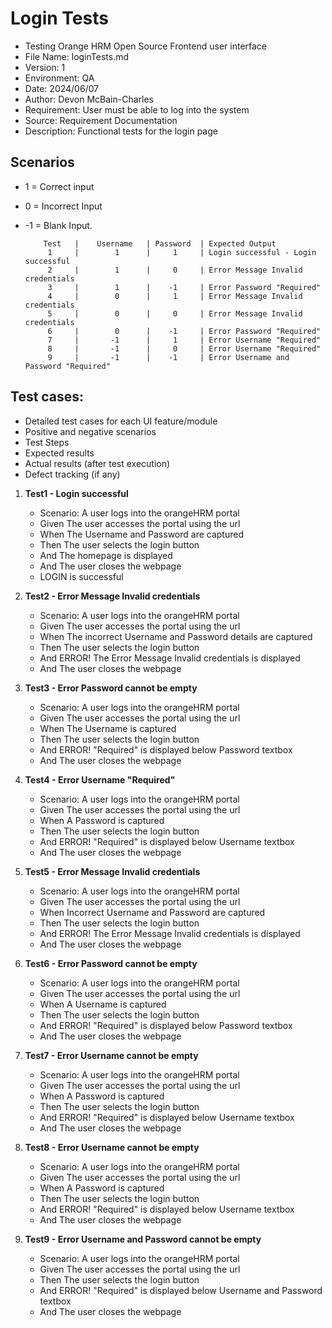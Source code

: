 # Login Tests
- Testing Orange HRM Open Source Frontend user interface
- File Name: loginTests.md
- Version: 1
- Environment: QA
- Date: 2024/06/07
- Author: Devon McBain-Charles
- Requirement: User must be able to log into the system
- Source: Requirement Documentation
- Description: Functional tests for the login page

## Scenarios 
- 1  =  Correct input
- 0  =  Incorrect Input
- -1 =  Blank Input.
 
          Test   |    Username   | Password  | Expected Output
           1     |        1      |     1     | Login successful - Login successful
           2     |        1      |     0     | Error Message Invalid credentials
           3     |        1      |    -1     | Error Password "Required"
           4     |        0      |     1     | Error Message Invalid credentials
           5     |        0      |     0     | Error Message Invalid credentials
           6     |        0      |    -1     | Error Password "Required"
           7     |       -1      |     1     | Error Username "Required"
           8     |       -1      |     0     | Error Username "Required"
           9     |       -1      |    -1     | Error Username and Password "Required"

## Test cases:
- Detailed test cases for each UI feature/module
- Positive and negative scenarios
- Test Steps
- Expected results
- Actual results (after test execution)
- Defect tracking (if any)

1. **Test1 - Login successful**
   - Scenario: A user logs into the orangeHRM portal
   - Given The user accesses the portal using the url
   - When The Username and Password are captured
   - Then The user selects the login button
   - And The homepage is displayed
   - And The user closes the webpage
   - LOGIN is successful


2. **Test2 - Error Message Invalid credentials**
   - Scenario: A user logs into the orangeHRM portal
   - Given The user accesses the portal using the url
   - When The incorrect Username and Password details are captured
   - Then The user selects the login button
   - And ERROR! The Error Message Invalid credentials is displayed
   - And The user closes the webpage

    
3. **Test3 - Error Password cannot be empty**
   - Scenario: A user logs into the orangeHRM portal
   - Given The user accesses the portal using the url
   - When The Username is captured
   - Then The user selects the login button
   - And ERROR! "Required" is displayed below Password textbox
   - And The user closes the webpage

4. **Test4 - Error Username "Required"**
   - Scenario: A user logs into the orangeHRM portal
   - Given The user accesses the portal using the url
   - When A Password is captured
   - Then The user selects the login button
   - And ERROR! "Required" is displayed below Username textbox
   - And The user closes the webpage
   

5. **Test5 - Error Message Invalid credentials**
   - Scenario: A user logs into the orangeHRM portal
   - Given The user accesses the portal using the url
   - When Incorrect Username and Password are captured
   - Then The user selects the login button
   - And ERROR! The Error Message Invalid credentials is displayed
   - And The user closes the webpage

6. **Test6 - Error Password cannot be empty**
   - Scenario: A user logs into the orangeHRM portal
   - Given The user accesses the portal using the url
   - When A Username is captured
   - Then The user selects the login button
   - And ERROR! "Required" is displayed below Password textbox
   - And The user closes the webpage

7. **Test7 - Error Username cannot be empty**
   - Scenario: A user logs into the orangeHRM portal
   - Given The user accesses the portal using the url
   - When A Password is captured
   - Then The user selects the login button
   - And ERROR! "Required" is displayed below Username textbox
   - And The user closes the webpage

8. **Test8 - Error Username cannot be empty**
   - Scenario: A user logs into the orangeHRM portal
   - Given The user accesses the portal using the url
   - When A Password is captured
   - Then The user selects the login button
   - And ERROR! "Required" is displayed below Username textbox
   - And The user closes the webpage

9. **Test9 - Error Username and Password cannot be empty**
   - Scenario: A user logs into the orangeHRM portal
   - Given The user accesses the portal using the url
   - Then The user selects the login button
   - And ERROR! "Required" is displayed below Username and Password textbox
   - And The user closes the webpage
   


